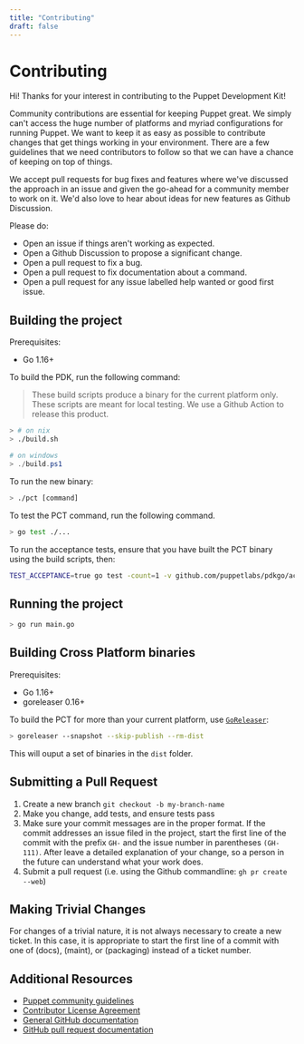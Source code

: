 ```yaml
---
title: "Contributing"
draft: false
---
```


# Contributing

Hi! Thanks for your interest in contributing to the Puppet Development Kit!

Community contributions are essential for keeping Puppet great. We simply can't access the huge number of platforms and myriad configurations for running Puppet. We want to keep it as easy as possible to contribute changes that get things working in your environment. There are a few guidelines that we need contributors to follow so that we can have a chance of keeping on top of things.

We accept pull requests for bug fixes and features where we've discussed the approach in an issue and given the go-ahead for a community member to work on it. We'd also love to hear about ideas for new features as Github Discussion.

Please do:

- Open an issue if things aren't working as expected.
- Open a Github Discussion to propose a significant change.
- Open a pull request to fix a bug.
- Open a pull request to fix documentation about a command.
- Open a pull request for any issue labelled help wanted or good first issue.

## Building the project

Prerequisites:

- Go 1.16+

To build the PDK, run the following command:

> These build scripts produce a binary for the current platform only. These scripts are meant for local testing. We use a Github Action to release this product.

```bash
> # on nix
> ./build.sh
```

```powershell
# on windows
> ./build.ps1
```

To run the new binary:

```bash
> ./pct [command]
```

To test the PCT command, run the following command.

```bash
> go test ./...
```

To run the acceptance tests, ensure that you have built the PCT binary using the build scripts, then:

```bash
TEST_ACCEPTANCE=true go test -count=1 -v github.com/puppetlabs/pdkgo/acceptance
```

## Running the project

```bash
> go run main.go
```

## Building Cross Platform binaries

Prerequisites:

- Go 1.16+
- goreleaser 0.16+

To build the PCT for more than your current platform, use [`GoReleaser`](https://goreleaser.com/quick-start/#dry-run):

```bash
> goreleaser --snapshot --skip-publish --rm-dist
```

This will ouput a set of binaries in the `dist` folder.

## Submitting a Pull Request

1. Create a new branch `git checkout -b my-branch-name`
1. Make you change, add tests, and ensure tests pass
1. Make sure your commit messages are in the proper format. If the commit addresses an issue filed in the project, start the first line of the commit with the prefix `GH-` and the issue number in parentheses `(GH-111)`. After leave a detailed explanation of your change, so a person in the future can understand what your work does.
1. Submit a pull request (i.e. using the Github commandline: `gh pr create --web`)

## Making Trivial Changes

For changes of a trivial nature, it is not always necessary to create a new ticket. In this case, it is appropriate to start the first line of a commit with one of (docs), (maint), or (packaging) instead of a ticket number.

## Additional Resources

* [Puppet community guidelines](https://puppet.com/community/community-guidelines)
* [Contributor License Agreement](http://cla.puppet.com/)
* [General GitHub documentation](https://help.github.com/)
* [GitHub pull request documentation](https://help.github.com/articles/creating-a-pull-request/)
